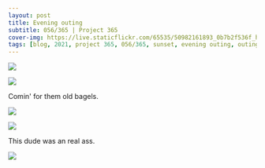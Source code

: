 ```yaml
---
layout: post
title: Evening outing
subtitle: 056/365 | Project 365
cover-img: https://live.staticflickr.com/65535/50982161893_0b7b2f536f_h.jpg
tags: [blog, 2021, project 365, 056/365, sunset, evening outing, outing]
---
```

<style>
  .intro-header.big-img {
    background-position:bottom }
</style>
<p class="post-img-wrap">
  <img src="https://live.staticflickr.com/65535/50982161893_0b7b2f536f_h.jpg">
</p>
<p class="post-img-wrap">
  <img src="https://live.staticflickr.com/65535/50980378228_f76c84d6c0_h.jpg">
</p>
Comin' for them old bagels.
<p class="post-img-wrap">
  <img src="https://live.staticflickr.com/65535/50981062276_66989e71ac_h.jpg">
</p>
<p class="post-img-wrap">
  <img src="https://live.staticflickr.com/65535/50981059781_101e403955_h.jpg">
</p>
This dude was an real ass.
<p class="post-img-wrap">
  <img src="https://live.staticflickr.com/65535/50981064406_9bdf4dee65_h.jpg">
</p>
